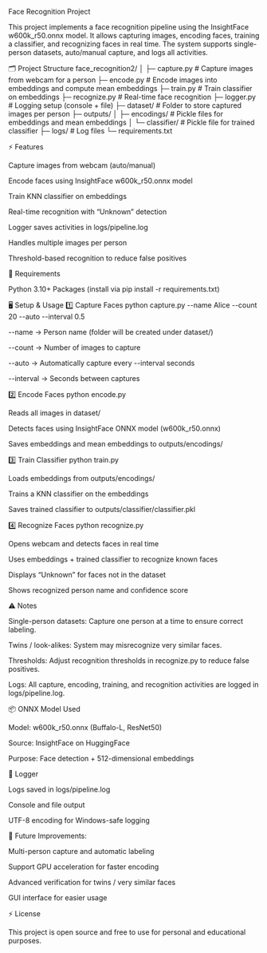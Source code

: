 Face Recognition Project

This project implements a face recognition pipeline using the InsightFace w600k_r50.onnx model. It allows capturing images, encoding faces, training a classifier, and recognizing faces in real time. The system supports single-person datasets, auto/manual capture, and logs all activities.

🗂️ Project Structure
face_recognition2/
│
├─ capture.py          # Capture images from webcam for a person
├─ encode.py           # Encode images into embeddings and compute mean embeddings
├─ train.py            # Train classifier on embeddings
├─ recognize.py        # Real-time face recognition
├─ logger.py           # Logging setup (console + file)
├─ dataset/            # Folder to store captured images per person
├─ outputs/
│   ├─ encodings/      # Pickle files for embeddings and mean embeddings
│   └─ classifier/     # Pickle file for trained classifier
├─ logs/               # Log files
└─ requirements.txt  


⚡ Features

Capture images from webcam (auto/manual)

Encode faces using InsightFace w600k_r50.onnx model

Train KNN classifier on embeddings

Real-time recognition with “Unknown” detection

Logger saves activities in logs/pipeline.log

Handles multiple images per person

Threshold-based recognition to reduce false positives

🔧 Requirements

Python 3.10+
Packages (install via pip install -r requirements.txt)


🖥️ Setup & Usage
1️⃣ Capture Faces
python capture.py --name Alice --count 20 --auto --interval 0.5


--name → Person name (folder will be created under dataset/)

--count → Number of images to capture

--auto → Automatically capture every --interval seconds

--interval → Seconds between captures

2️⃣ Encode Faces
python encode.py


Reads all images in dataset/

Detects faces using InsightFace ONNX model (w600k_r50.onnx)

Saves embeddings and mean embeddings to outputs/encodings/

3️⃣ Train Classifier
python train.py


Loads embeddings from outputs/encodings/

Trains a KNN classifier on the embeddings

Saves trained classifier to outputs/classifier/classifier.pkl

4️⃣ Recognize Faces
python recognize.py


Opens webcam and detects faces in real time

Uses embeddings + trained classifier to recognize known faces

Displays “Unknown” for faces not in the dataset

Shows recognized person name and confidence score


⚠️ Notes

Single-person datasets: Capture one person at a time to ensure correct labeling.

Twins / look-alikes: System may misrecognize very similar faces.

Thresholds: Adjust recognition thresholds in recognize.py to reduce false positives.

Logs: All capture, encoding, training, and recognition activities are logged in logs/pipeline.log.


📦 ONNX Model Used

Model: w600k_r50.onnx (Buffalo-L, ResNet50)

Source: InsightFace on HuggingFace

Purpose: Face detection + 512-dimensional embeddings


🔧 Logger

Logs saved in logs/pipeline.log

Console and file output

UTF-8 encoding for Windows-safe logging


👀 Future Improvements:

Multi-person capture and automatic labeling

Support GPU acceleration for faster encoding

Advanced verification for twins / very similar faces

GUI interface for easier usage


⚡ License

This project is open source and free to use for personal and educational purposes.

